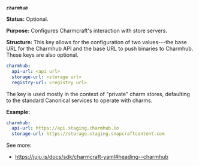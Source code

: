 ***`charmhub`***

**Status:** Optional.

**Purpose:** Configures Charmcraft's interaction with store servers.

**Structure:** This key allows for the configuration of two values---the base URL for the Charmhub API and the base URL to push binaries to Charmhub. These keys are also optional.

```yaml
charmhub:
  api-url: <api url>
  storage-url: <storage url>
  registry-url: <registry url>
```

The key is used mostly in the context of "private" charm stores, defaulting to the standard Canonical services to operate with charms.

**Example:**

```yaml
charmhub:
  api-url: https://api.staging.charmhub.io
  storage-url: https://storage.staging.snapcraftcontent.com
```

See more:
- https://juju.is/docs/sdk/charmcraft-yaml#heading--charmhub
